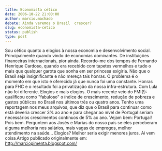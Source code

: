 ```yaml
---
title: Economista cético
date: 2006-10-22 21:00:00
author: marcio.machado
debate: Ainda veremos o Brasil  crescer?
slug: economista-cetico
status: publish 
type: post
---
```


Sou
cético quanto a elogios à nossa economia e desenvolvimento social.
Principalmente quando vindo de economias dominantes. De instituições
financeiras internacionais, pior ainda. Recordo-me
dos tempos de Fernando Henrique Cardoso, quando era recebido com
tapetes vermelhos e tudo o mais que qualquer garota que sonha em ser
princesa exigiria. Não que o Brasil seja insignificante e não mereça
tais honras. O problema é o momento em que isto é oferecido já que
nunca foi uma constante. Honras para FHC e o resultado foi a
privatização da nossa infra-estrutura. Com Lula não foi diferente. Elogios e mais elogios. O mais recente veio do FMI(!): qualificou como
"fabuloso" o índice de crescimento, redução de pobreza e gastos
públicos no Brasil nos últimos três ou quatro anos. Tenho uma
reportagem nos meus arquivos, que diz que o Brasil para continuar como
está deveria crescer 3% ao ano e para chegar ao nível de Portugal
seriam necessários crescimentos contínuos de 5% ao ano. Vejam bem:
Portugal! Pois
bem. Perguntem aos Josés e Marias do nosso país se eles perceberam
alguma melhoria nos salários, mais vagas de empregos, melhor
atendimento na saúde... Elogios? Melhor seria exigir menores juros. Aí vem coisa.Artigo publicado originalmente em: http://marciopimenta.blogspot.com/

